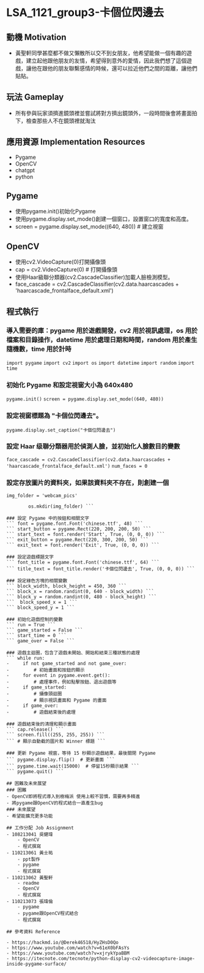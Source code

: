 # LSA_1121_group3-卡個位閃邊去


## 動機 Motivation
- 黃聖軒同學甚麼都不做又懶散所以交不到女朋友，他希望能做一個有趣的遊戲，建立起他跟他朋友的友情，希望得到意外的愛情，因此我們想了這個遊戲，讓他在跟他的朋友聯繫感情的時候，還可以拉近他們之間的距離，讓他們貼貼。
## 玩法 Gameplay
- 所有參與玩家須擠進鏡頭裡並嘗試將對方擠出鏡頭外，一段時間後會將畫面拍下，檢查那些人不在鏡頭裡就淘汰

## 應用資源 Implementation Resources
- Pygame
- OpenCV
- chatgpt
- python

## Pygame
- 使用pygame.init()初始化Pygame
- 使用pygame.display.set_mode()創建一個窗口，設置窗口的寬度和高度。
- screen = pygame.display.set_mode((640, 480)) # 建立視窗

## OpenCV
- 使用cv2.VideoCapture(0)打開攝像頭
- cap = cv2.VideoCapture(0) # 打開攝像頭
- 使用Haar級聯分類器(cv2.CascadeClassifier)加載人臉檢測模型。
- face_cascade = cv2.CascadeClassifier(cv2.data.haarcascades + 'haarcascade_frontalface_default.xml')

## 程式執行
### 導入需要的庫：pygame 用於遊戲開發，cv2 用於視訊處理，os 用於檔案和目錄操作，datetime 用於處理日期和時間，random 用於產生隨機數，time 用於計時
``` import pygame ```
``` import cv2 ```
``` import os ```
``` import datetime ```
``` import random ```
``` import time ```

### 初始化 Pygame 和設定視窗大小為 640x480
``` pygame.init() ```
``` screen = pygame.display.set_mode((640, 480)) ```

### 設定視窗標題為 "卡個位閃邊去"。
``` pygame.display.set_caption("卡個位閃邊去") ```

### 設定 Haar 级聯分類器用於偵測人臉，並初始化人臉數目的變數
``` face_cascade = cv2.CascadeClassifier(cv2.data.haarcascades + 'haarcascade_frontalface_default.xml') ```
``` num_faces = 0 ```

### 設定存放圖片的資料夾，如果該資料夾不存在，則創建一個
``` img_folder = 'webcam_pics' ```
``` if not os.path.exists(img_folder):
        os.mkdir(img_folder) ```

### 設定 Pygame 中的按鈕和相關文字
``` font = pygame.font.Font('chinese.ttf', 48) ```
``` start_button = pygame.Rect(220, 200, 200, 50) ```
``` start_text = font.render('Start', True, (0, 0, 0)) ```
``` exit_button = pygame.Rect(220, 300, 200, 50) ```
``` exit_text = font.render('Exit', True, (0, 0, 0)) ```

### 設定遊戲標題文字
``` font_title = pygame.font.Font('chinese.ttf', 64) ```
``` title_text = font_title.render('卡個位閃邊去', True, (0, 0, 0)) ```

### 設定綠色方塊的相關變數
``` block_width, block_height = 450, 360 ```
``` block_x = random.randint(0, 640 - block_width) ```
``` block_y = random.randint(0, 480 - block_height) ```
```  block_speed_x = 1 ```
``` block_speed_y = 1 ```

### 初始化遊戲控制的變數
``` run = True ```
``` game_started = False ```
``` start_time = 0 ```
``` game_over = False ```

### 遊戲主迴圈，包含了遊戲未開始、開始和結束三種狀態的處理
``` while run:
-     if not game_started and not game_over:
-         # 初始畫面和按鈕的顯示
-     for event in pygame.event.get():
-         # 處理事件，例如點擊按鈕、退出遊戲等
-     if game_started:
-         # 攝像頭迴圈
-         # 顯示視訊畫面和 Pygame 的畫面
-     if game_over:
-         # 遊戲結束後的處理

### 遊戲結束後的清理和顯示畫面
``` cap.release() ```
``` screen.fill((255, 255, 255)) ```
``` # 顯示自動截的圖片和 Winner 標題 ```

### 更新 Pygame 視窗，等待 15 秒顯示遊戲結果，最後關閉 Pygame
``` pygame.display.flip()  # 更新畫面 ```
``` pygame.time.wait(15000)  # 停留15秒顯示結果 ```
``` pygame.quit() ```

## 困難及未來展望
### 困難
- OpenCV即將程式導入到樹梅派 使用上較不習慣，需要再多精進
- 將pygame跟OpenCV的程式結合一直產生bug
### 未來展望
- 希望能擴充更多功能

## 工作分配 Job Assignment
- 108213041 吳健瑋 
    - OpenCV
    - 程式撰寫
- 110213061 黃士祐 
    - ppt製作 
    - pygame
    - 程式撰寫 
- 110213062 黃聖軒
    - readme
    - OpenCV
    - 程式撰寫 
- 110213073 張瑋倫 
    - pygame
    - pygame跟OpenCV程式結合
    - 程式撰寫

## 參考資料 Reference

- https://hackmd.io/@Derek46518/HyZHsD0Qo
- https://www.youtube.com/watch?v=61eX0bFAsYs
- https://www.youtube.com/watch?v=xjrykYpaBBM
- https://itecnote.com/tecnote/python-display-cv2-videocapture-image-inside-pygame-surface/
